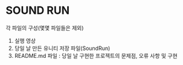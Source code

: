 # SOUND RUN
각 파일의 구성(몇몇 파일들은 제외)
1. 실행 영상
2. 당일 날 만든 유니티 저장 파일(SoundRun)
3. README.md 파일 : 당일 날 구현한 프로젝트의 문제점, 오류 사항 및 구현
